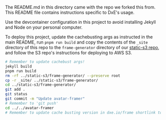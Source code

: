 The README.md in this directory came with the repo we forked this from. This
README file contains instructions specific to DxE's usage.

Use the devcontainer configuration in this project to avoid installing Jekyll
and Node on your personal computer.

To deploy this project, update the cachebusting args as instructed in the main
README, run `pnpm run build` and copy the contents of the `_site` directory of
this repo to the `frame-generator` directory of our
[static-s3 repo](https://github.com/dxe/static-s3/), and follow the S3 repo's
instructions for deploying to AWS S3.

```bash
# Remember to update cachebust args!
jekyll build
pnpm run build
rm -rf ../static-s3/frame-generator/ --preserve root
cp -r _site/ ../static-s3/frame-generator/
cd ../static-s3/frame-generator/
git add .
git status
git commit -m "Update avatar-framer"
# Remember to 'git push'
cd ../../avatar-framer
# Remember to update cache busting version in dxe.io/frame shortlink too.
```
